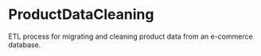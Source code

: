 # ProductDataCleaning
ETL process for migrating and cleaning product data from an e-commerce database.
